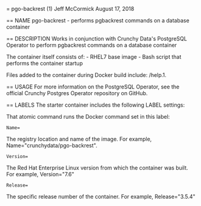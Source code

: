 = pgo-backrest (1)
Jeff McCormick
August 17, 2018

== NAME
pgo-backrest - performs pgbackrest commands on a database container

== DESCRIPTION
Works in conjunction with Crunchy Data's PostgreSQL Operator to perform pgbackrest commands on a database container

The container itself consists of:
    - RHEL7 base image
    - Bash script that performs the container startup

Files added to the container during Docker build include: /help.1.

== USAGE
For more information on the PostgreSQL Operator, see the official Crunchy Postgres Operator repository on GitHub.

== LABELS
The starter container includes the following LABEL settings:

That atomic command runs the Docker command set in this label:

`Name=`

The registry location and name of the image. For example, Name="crunchydata/pgo-backrest".

`Version=`

The Red Hat Enterprise Linux version from which the container was built. For example, Version="7.6"

`Release=`

The specific release number of the container. For example, Release="3.5.4"
